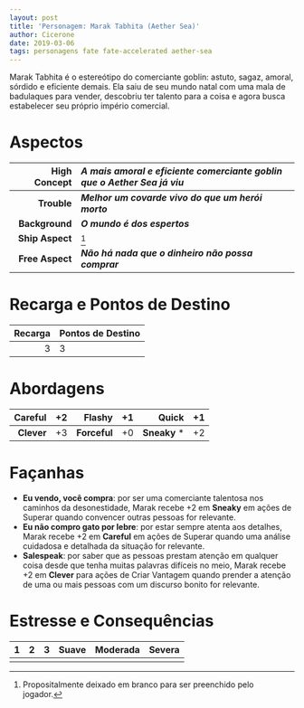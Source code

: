 ```yaml
---
layout: post
title: 'Personagem: Marak Tabhita (Aether Sea)'
author: Cicerone
date: 2019-03-06
tags: personagens fate fate-accelerated aether-sea
---
```

  
Marak Tabhita é o estereótipo do comerciante goblin: astuto, sagaz, amoral, sórdido e eficiente demais. Ela saiu de seu mundo natal com uma mala de badulaques para vender, descobriu ter talento para a coisa e agora busca estabelecer seu próprio império comercial.  
  
<!--more-->
  
# Aspectos  
  
| **High Concept** | ***A mais amoral e eficiente comerciante goblin que o Aether Sea já viu*** |  
| ---: | :--- |  
| **Trouble** | ***Melhor um covarde vivo do que um herói morto*** |  
| **Background** | ***O mundo é dos espertos*** |  
| **Ship Aspect** | [^ship-aspect] |  
| **Free Aspect** | ***Não há nada que o dinheiro não possa comprar*** |  
  
# Recarga e Pontos de Destino  
  
| **Recarga** | **Pontos de Destino** |  
| ---: | :--- |  
| 3 | 3 |  
  
# Abordagens  
  
| **Careful** | +2 | **Flashy**  | +1 | **Quick** | +1 |  
| ---: | :--- | ---: | :--- | ---: | :--- |  
| **Clever** | +3 | **Forceful** | +0 | **Sneaky** * | +2 |  
  
# Façanhas  
  
- **Eu vendo, você compra**: por ser uma comerciante talentosa nos caminhos da desonestidade, Marak recebe +2 em **Sneaky** em ações de Superar quando convencer outras pessoas for relevante.  
- **Eu não compro gato por lebre**: por estar sempre atenta aos detalhes, Marak recebe +2 em **Careful** em ações de Superar quando uma análise cuidadosa e detalhada da situação for relevante.  
- **Salespeak**: por saber que as pessoas prestam atenção em qualquer coisa desde que tenha muitas palavras difíceis no meio, Marak recebe +2 em **Clever** para ações de Criar Vantagem quando prender a atenção de uma ou mais pessoas com um discurso bonito for relevante.  
  
# Estresse e Consequências  
  
| **1** | **2** | **3** | Suave | Moderada | Severa |  
| :---: | :---: | :---: | :---: | :---: | :---: |  
| | | | | | |  
  
[^ship-aspect]: Propositalmente deixado em branco para ser preenchido pelo jogador.  

